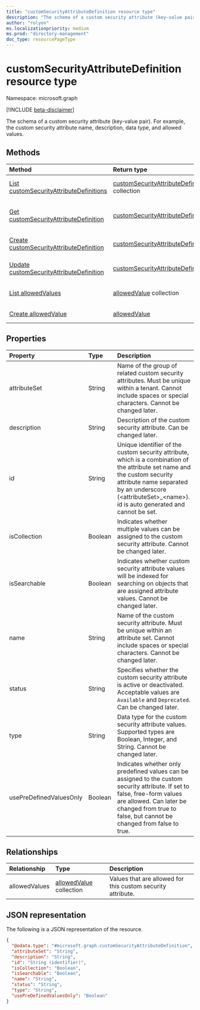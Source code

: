 ```yaml
---
title: "customSecurityAttributeDefinition resource type"
description: "The schema of a custom security attribute (key-value pair)."
author: "rolyon"
ms.localizationpriority: medium
ms.prod: "directory-management"
doc_type: resourcePageType
---
```


# customSecurityAttributeDefinition resource type

Namespace: microsoft.graph

[!INCLUDE [beta-disclaimer](../../includes/beta-disclaimer.md)]

The schema of a custom security attribute (key-value pair). For example, the custom security attribute name, description, data type, and allowed values.

## Methods
|Method|Return type|Description|
|:---|:---|:---|
|[List customSecurityAttributeDefinitions](../api/directory-list-customsecurityattributedefinitions.md)|[customSecurityAttributeDefinition](../resources/customsecurityattributedefinition.md) collection|Get a list of the [customSecurityAttributeDefinition](../resources/customsecurityattributedefinition.md) objects and their properties.|
|[Get customSecurityAttributeDefinition](../api/customsecurityattributedefinition-get.md)|[customSecurityAttributeDefinition](../resources/customsecurityattributedefinition.md)|Read the properties and relationships of a [customSecurityAttributeDefinition](../resources/customsecurityattributedefinition.md) object.|
|[Create customSecurityAttributeDefinition](../api/directory-post-customsecurityattributedefinitions.md)|[customSecurityAttributeDefinition](../resources/customsecurityattributedefinition.md)|Create a new [customSecurityAttributeDefinition](../resources/customsecurityattributedefinition.md) object.|
|[Update customSecurityAttributeDefinition](../api/customsecurityattributedefinition-update.md)|[customSecurityAttributeDefinition](../resources/customsecurityattributedefinition.md)|Update the properties of a [customSecurityAttributeDefinition](../resources/customsecurityattributedefinition.md) object.|
|[List allowedValues](../api/customsecurityattributedefinition-list-allowedvalues.md)|[allowedValue](../resources/allowedvalue.md) collection|Get the allowedValue resources from the allowedValues navigation property.|
|[Create allowedValue](../api/customsecurityattributedefinition-post-allowedvalues.md)|[allowedValue](../resources/allowedvalue.md)|Create a new allowedValue object.|

## Properties
|Property|Type|Description|
|:---|:---|:---|
|attributeSet|String|Name of the group of related custom security attributes. Must be unique within a tenant. Cannot include spaces or special characters. Cannot be changed later.|
|description|String|Description of the custom security attribute. Can be changed later.|
|id|String|Unique identifier of the custom security attribute, which is a combination of the attribute set name and the custom security attribute name separated by an underscore (&lt;attributeSet&gt;_&lt;name&gt;). id is auto generated and cannot be set.|
|isCollection|Boolean|Indicates whether multiple values can be assigned to the custom security attribute. Cannot be changed later.|
|isSearchable|Boolean|Indicates whether custom security attribute values will be indexed for searching on objects that are assigned attribute values. Cannot be changed later.|
|name|String|Name of the custom security attribute. Must be unique within an attribute set. Cannot include spaces or special characters. Cannot be changed later.|
|status|String|Specifies whether the custom security attribute is active or deactivated. Acceptable values are `Available` and `Deprecated`. Can be changed later.|
|type|String|Data type for the custom security attribute values. Supported types are Boolean, Integer, and String. Cannot be changed later.|
|usePreDefinedValuesOnly|Boolean|Indicates whether only predefined values can be assigned to the custom security attribute. If set to false, free-form values are allowed. Can later be changed from true to false, but cannot be changed from false to true.|


## Relationships
|Relationship|Type|Description|
|:---|:---|:---|
|allowedValues|[allowedValue](../resources/allowedvalue.md) collection|Values that are allowed for this custom security attribute.|

## JSON representation
The following is a JSON representation of the resource.
<!-- {
  "blockType": "resource",
  "keyProperty": "id",
  "@odata.type": "microsoft.graph.customSecurityAttributeDefinition",
  "openType": false
}
-->
``` json
{
  "@odata.type": "#microsoft.graph.customSecurityAttributeDefinition",
  "attributeSet": "String",
  "description": "String",
  "id": "String (identifier)",
  "isCollection": "Boolean",
  "isSearchable": "Boolean",
  "name": "String",
  "status": "String",
  "type": "String",
  "usePreDefinedValuesOnly": "Boolean"
}
```
